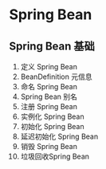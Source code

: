 # Spring Bean 

## Spring Bean 基础

1. 定义 Spring Bean
2. BeanDefinition 元信息
3. 命名 Spring Bean
4. Spring Bean 别名
5. 注册 Spring Bean
6. 实例化 Spring Bean
7. 初始化 Spring Bean
8. 延迟初始化 Spring Bean
9. 销毁 Spring Bean
10. 垃圾回收Spring Bean

